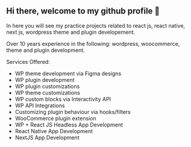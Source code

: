 ## Hi there, welcome to my github profile 👋

In here you will see my practice projects related to react js, react native, next js, wordpress theme and plugin developement.

Over 10 years experience in the following: wordpress, woocommerce, theme and plugin development. 

Services Offered: 
* WP theme development via Figma designs 
* WP plugin development 
* WP plugin customizations 
* WP theme customizations
* WP custom blocks via Interactivity API
* WP API Integrations
* Customizing plugin behaviour via hooks/filters 
* WooCommerce plugin extension 
* WP + React JS Headless App Development
* React Native App Development
* NextJS App Development
